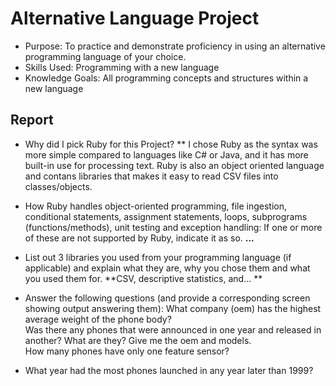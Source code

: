 # Alternative Language Project
- Purpose: To practice and demonstrate proficiency in using an alternative programming language of your choice.
- Skills Used: Programming with a new language 
- Knowledge Goals: All programming concepts and structures within a new language 
## Report

- Why did I pick Ruby for this Project?
  ** I chose Ruby as the syntax was more simple compared to languages like C# or Java, and it has more built-in use for processing text. Ruby is also an object oriented language and contans libraries that makes it easy to read CSV files into classes/objects.
  
- How Ruby handles object-oriented programming, file ingestion, conditional statements, assignment statements, loops, subprograms (functions/methods), unit testing and exception handling: If one or more of these are not supported by Ruby, indicate it as so.
  **...**
  
- List out 3 libraries you used from your programming language (if applicable) and explain what they are, why you chose them and what you used them for.
  **CSV, descriptive statistics, and... **

- Answer the following questions (and provide a corresponding screen showing output answering them):
  What company (oem) has the highest average weight of the phone body?\
  Was there any phones that were announced in one year and released in another? What are they? Give me the oem and models.\
  How many phones have only one feature sensor?
  
- What year had the most phones launched in any year later than 1999? 
  
